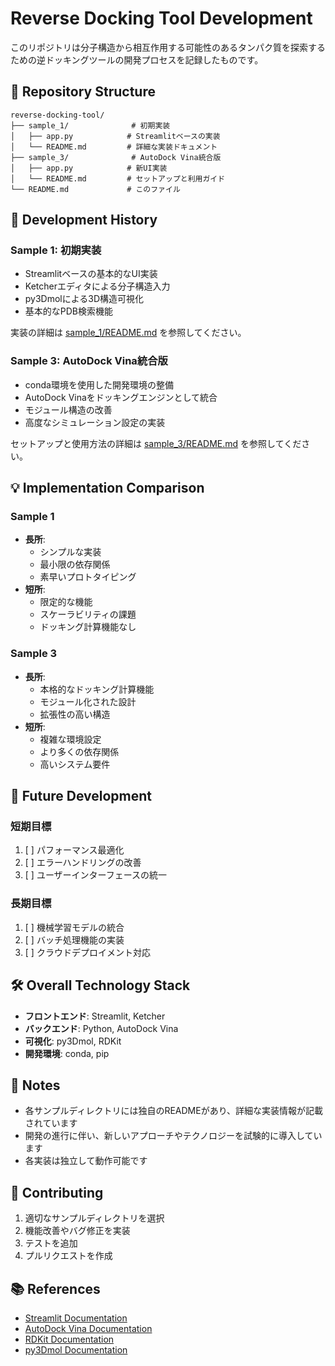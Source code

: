 # Reverse Docking Tool Development

このリポジトリは分子構造から相互作用する可能性のあるタンパク質を探索するための逆ドッキングツールの開発プロセスを記録したものです。

## 📁 Repository Structure

```
reverse-docking-tool/
├── sample_1/              # 初期実装
│   ├── app.py            # Streamlitベースの実装
│   └── README.md         # 詳細な実装ドキュメント
├── sample_3/              # AutoDock Vina統合版
│   ├── app.py            # 新UI実装
│   └── README.md         # セットアップと利用ガイド
└── README.md             # このファイル
```

## 🔄 Development History

### Sample 1: 初期実装
- Streamlitベースの基本的なUI実装
- Ketcherエディタによる分子構造入力
- py3Dmolによる3D構造可視化
- 基本的なPDB検索機能

実装の詳細は [sample_1/README.md](./sample_1/README.md) を参照してください。

### Sample 3: AutoDock Vina統合版
- conda環境を使用した開発環境の整備
- AutoDock Vinaをドッキングエンジンとして統合
- モジュール構造の改善
- 高度なシミュレーション設定の実装

セットアップと使用方法の詳細は [sample_3/README.md](./sample_3/README.md) を参照してください。

## 💡 Implementation Comparison

### Sample 1
- **長所**:
  - シンプルな実装
  - 最小限の依存関係
  - 素早いプロトタイピング
- **短所**:
  - 限定的な機能
  - スケーラビリティの課題
  - ドッキング計算機能なし

### Sample 3
- **長所**:
  - 本格的なドッキング計算機能
  - モジュール化された設計
  - 拡張性の高い構造
- **短所**:
  - 複雑な環境設定
  - より多くの依存関係
  - 高いシステム要件

## 🎯 Future Development

### 短期目標
1. [ ] パフォーマンス最適化
2. [ ] エラーハンドリングの改善
3. [ ] ユーザーインターフェースの統一

### 長期目標
1. [ ] 機械学習モデルの統合
2. [ ] バッチ処理機能の実装
3. [ ] クラウドデプロイメント対応

## 🛠 Overall Technology Stack

- **フロントエンド**: Streamlit, Ketcher
- **バックエンド**: Python, AutoDock Vina
- **可視化**: py3Dmol, RDKit
- **開発環境**: conda, pip

## 📝 Notes

- 各サンプルディレクトリには独自のREADMEがあり、詳細な実装情報が記載されています
- 開発の進行に伴い、新しいアプローチやテクノロジーを試験的に導入しています
- 各実装は独立して動作可能です

## 🤝 Contributing

1. 適切なサンプルディレクトリを選択
2. 機能改善やバグ修正を実装
3. テストを追加
4. プルリクエストを作成

## 📚 References

- [Streamlit Documentation](https://docs.streamlit.io/)
- [AutoDock Vina Documentation](https://autodock-vina.readthedocs.io/)
- [RDKit Documentation](https://www.rdkit.org/docs/)
- [py3Dmol Documentation](https://3dmol.csb.pitt.edu/)